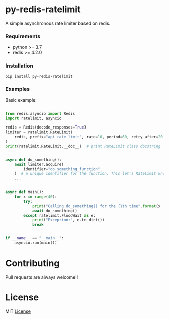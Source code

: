 # py-redis-ratelimit

 A simple asynchronous rate limiter based on redis.

### Requirements

- python >= 3.7
- redis >= 4.2.0

### Installation

```bash
pip install py-redis-ratelimit
```

### Examples
Basic example:
```python

from redis.asyncio import Redis
import ratelimit, asyncio

redis = Redis(decode_responses=True)
limiter = ratelimit.RateLimit(
    redis, prefix="api_rate_limit", rate=10, period=60, retry_after=20
)
print(ratelimit.RateLimit.__doc__)  # print RateLimit class docstring


async def do_something():
    await limiter.acquire(
        identifier="do_something_function"
    )  # a unique identifier for the function. This let's RateLimit know what service/resource you are trying to access.
    ...


async def main():
    for x in range(40):
        try:
            print("Calling do_something() for the {}th time".format(x + 1))
            await do_something()
        except ratelimit.FloodWait as e:
            print("Exception:", e.to_dict())
            break


if __name__ == "__main__":
    asyncio.run(main())

```

# Contributing
Pull requests are always welcome!!
# License

MIT [License](https://github.com/AYMENJD/py-redis-ratelimit/blob/main/LICENSE)
